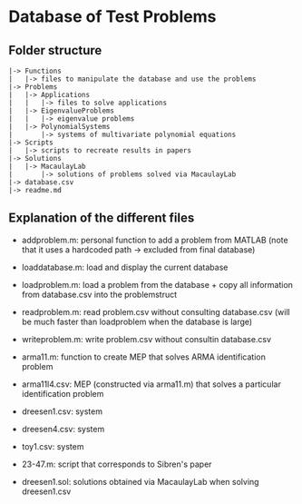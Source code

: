 # Database of Test Problems

## Folder structure
```
|-> Functions
|	|-> files to manipulate the database and use the problems
|-> Problems
|	|-> Applications
|	|	|-> files to solve applications
|	|-> EigenvalueProblems
|	|	|-> eigenvalue problems
|	|-> PolynomialSystems
|		|-> systems of multivariate polynomial equations
|-> Scripts
| 	|-> scripts to recreate results in papers
|-> Solutions
| 	|-> MacaulayLab
|		|-> solutions of problems solved via MacaulayLab
|-> database.csv
|-> readme.md
```
## Explanation of the different files
- addproblem.m: personal function to add a problem from MATLAB (note that it uses a hardcoded path -> excluded from final database)
- loaddatabase.m: load and display the current database
- loadproblem.m: load a problem from the database + copy all information from database.csv into the problemstruct
- readproblem.m: read problem.csv without consulting database.csv (will be much faster than loadproblem  when the database is large)
- writeproblem.m: write problem.csv without consultin database.csv

- arma11.m: function to create MEP that solves ARMA identification problem

- arma11l4.csv: MEP (constructed via arma11.m) that solves a particular identification problem
- dreesen1.csv: system
- dreesen4.csv: system
- toy1.csv: system

- 23-47.m: script that corresponds to Sibren's paper

- dreesen1.sol: solutions obtained via MacaulayLab when solving dreesen1.csv
